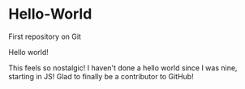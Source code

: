 # Hello-World
First repository on Git

Hello world!

This feels so nostalgic! I haven't done a hello world since I was nine, starting in JS! Glad to finally be a contributor to GitHub! 
